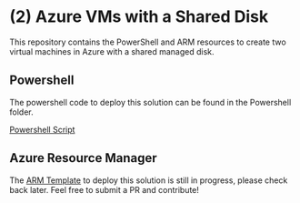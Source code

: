 # (2) Azure VMs with a Shared Disk
This repository contains the PowerShell and ARM resources to create two virtual machines in Azure with a shared managed disk.

## Powershell 
The powershell code to deploy this solution can be found in the Powershell folder. 

[Powershell Script](./Powershell)

## Azure Resource Manager

The [ARM Template](./ARM) to deploy this solution is still in progress, please check back later. Feel free to submit a PR and contribute!

